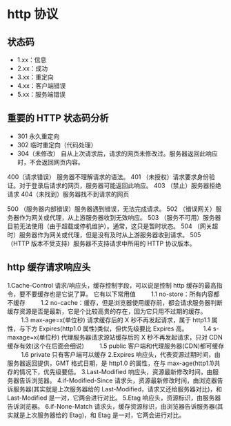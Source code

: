 # http 协议

## 状态码

- 1.xx：信息
- 2.xx：成功
- 3.xx：重定向
- 4.xx：客户端错误
- 5.xx：服务端错误

## 重要的 HTTP 状态码分析

- 301 永久重定向
- 302 临时重定向（代码处理）
- 304（未修改） 自从上次请求后，请求的网页未修改过。服务器返回此响应时，不会返回网页内容。

400（请求错误） 服务器不理解请求的语法。
401 （未授权）请求要求身份验证。对于登录后请求的网页，服务器可能返回此响应。
403 （禁止）服务器拒绝请求
404（未找到）服务器找不到请求的网页

500 （服务器内部错误）服务器遇到错误，无法完成请求。
502 （错误网关）服务器作为网关或代理，从上游服务器收到无效响应。
503 （服务不可用）服务器目前无法使用（由于超载或停机维护）。通常，这只是暂时状态。
504 （网关超时）服务器作为网关或代理，但是没有及时从上游服务器收到请求。
505 （HTTP 版本不受支持）服务器不支持请求中所用的 HTTP 协议版本。

## http 缓存请求响应头

1.Cache-Control
请求/响应头，缓存控制字段，可以说是控制 http 缓存的最高指令，要不要缓存也是它说了算。
它有以下常用值
　　 1.1 no-store：所有内容都不缓存
　　 1.2 no-cache：缓存，但是浏览器使用缓存前，都会请求服务器判断缓存资源是否是最新，它是个比较高贵的存在，因为它只用不过期的缓存。
　　 1.3 max-age=x(单位秒) 请求缓存后的 X 秒不再发起请求，属于 http1.1 属性，与下方 Expires(http1.0 属性)类似，但优先级要比 Expires 高。
　　 1.4 s-maxage=x(单位秒) 代理服务器请求源站缓存后的 X 秒不再发起请求，只对 CDN 缓存有效(这个在后面会细说)
　　 1.5 public 客户端和代理服务器(CDN)都可缓存
　　 1.6 private 只有客户端可以缓存
2.Expires
响应头，代表资源过期时间，由服务器返回提供，GMT 格式日期，是 http1.0 的属性，在与 max-age(http1.1)共存的情况下，优先级要低。
3.Last-Modified
响应头，资源最新修改时间，由服务器告诉浏览器。
4.if-Modified-Since
请求头，资源最新修改时间，由浏览器告诉服务器(其实就是上次服务器给的 Last-Modified，请求又还给服务器对比)，和 Last-Modified 是一对，它两会进行对比。
5.Etag
响应头，资源标识，由服务器告诉浏览器。
6.if-None-Match
请求头，缓存资源标识，由浏览器告诉服务器(其实就是上次服务器给的 Etag)，和 Etag 是一对，它两会进行对比。
